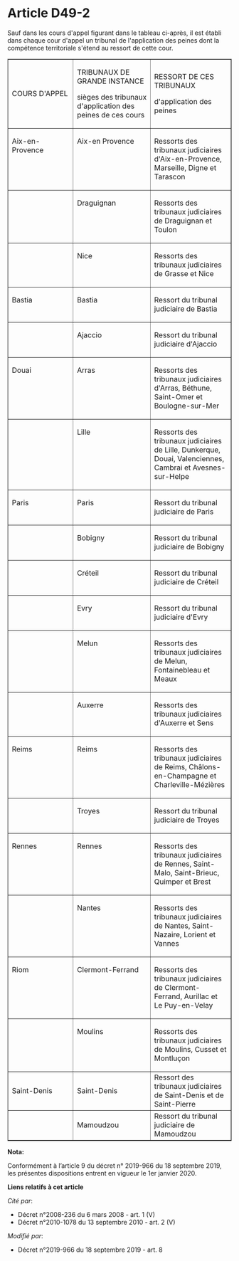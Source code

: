 # Article D49-2

Sauf dans les cours d'appel figurant dans le tableau ci-après, il est établi dans chaque cour d'appel un tribunal de
l'application des peines dont la compétence territoriale s'étend au ressort de cette cour. 

<table cellspacing="0" cellpadding="0" align="center" width="605" border="1">
  <tbody>
    <tr>
      <td width="181">

COURS D'APPEL 

</td>
      <td width="209">

TRIBUNAUX DE GRANDE INSTANCE 

sièges des tribunaux d'application des peines de ces cours 

</td>
      <td width="215">

RESSORT DE CES TRIBUNAUX 

d'application des peines 

</td>
    </tr>
    <tr>
      <td width="181" valign="top">

Aix-en-Provence 

</td>
      <td width="209" valign="top">

Aix-en Provence 

</td>
      <td width="215" valign="top">

Ressorts des   tribunaux judiciaires d'Aix-en-Provence, Marseille, Digne et Tarascon 

</td>
    </tr>
    <tr>
      <td width="181" valign="top">
      </td><td width="209" valign="top">

Draguignan 

</td>
      <td width="215" valign="top">

Ressorts des   tribunaux judiciaires de Draguignan et Toulon 

</td>
    </tr>
    <tr>
      <td valign="top" width="181">
      </td><td width="209" valign="top">

Nice 

</td>
      <td width="215" valign="top">

Ressorts des   tribunaux judiciaires de Grasse et Nice 

</td>
    </tr>
    <tr>
      <td valign="top" width="181">

Bastia 

</td>
      <td width="209" valign="top">

Bastia 

</td>
      <td valign="top" width="215">

Ressort du tribunal judiciaire de Bastia 

</td>
    </tr>
    <tr>
      <td width="181" valign="top">
      </td><td width="209" valign="top">

Ajaccio 

</td>
      <td width="215" valign="top">

Ressort du tribunal judiciaire d'Ajaccio 

</td>
    </tr>
    <tr>
      <td width="181" valign="top">

Douai 

</td>
      <td valign="top" width="209">

Arras 

</td>
      <td width="215" valign="top">

Ressorts des   tribunaux judiciaires d'Arras, Béthune, Saint-Omer et Boulogne-sur-Mer 

</td>
    </tr>
    <tr>
      <td width="181" valign="top">
      </td><td width="209" valign="top">

Lille 

</td>
      <td width="215" valign="top">

Ressorts des   tribunaux judiciaires de Lille, Dunkerque, Douai, Valenciennes, Cambrai et Avesnes-sur-Helpe 

</td>
    </tr>
    <tr>
      <td width="181" valign="top">

Paris 

</td>
      <td width="209" valign="top">

Paris 

</td>
      <td width="215" valign="top">

Ressort du tribunal judiciaire de Paris 

</td>
    </tr>
    <tr>
      <td valign="top" width="181">
      </td><td valign="top" width="209">

Bobigny 

</td>
      <td valign="top" width="215">

Ressort du tribunal judiciaire de Bobigny 

</td>
    </tr>
    <tr>
      <td width="181" valign="top">
      </td><td valign="top" width="209">

Créteil 

</td>
      <td valign="top" width="215">

Ressort du tribunal judiciaire de Créteil 

</td>
    </tr>
    <tr>
      <td width="181" valign="top">
      </td><td width="209" valign="top">

Evry 

</td>
      <td valign="top" width="215">

Ressort du tribunal judiciaire d'Evry 

</td>
    </tr>
    <tr>
      <td width="181" valign="top">
      </td><td valign="top" width="209">

Melun 

</td>
      <td valign="top" width="215">

Ressorts des   tribunaux judiciaires de Melun, Fontainebleau et Meaux 

</td>
    </tr>
    <tr>
      <td width="181" valign="top">
      </td><td valign="top" width="209">

Auxerre 

</td>
      <td width="215" valign="top">

Ressorts des   tribunaux judiciaires d'Auxerre et Sens 

</td>
    </tr>
    <tr>
      <td valign="top" width="181">

Reims 

</td>
      <td valign="top" width="209">

Reims 

</td>
      <td valign="top" width="215">

Ressorts des   tribunaux judiciaires de Reims, Châlons-en-Champagne et Charleville-Mézières 

</td>
    </tr>
    <tr>
      <td width="181" valign="top">
      </td><td valign="top" width="209">

Troyes 

</td>
      <td valign="top" width="215">

Ressort du tribunal judiciaire de Troyes 

</td>
    </tr>
    <tr>
      <td width="181" valign="top">

Rennes 

</td>
      <td width="209" valign="top">

Rennes 

</td>
      <td valign="top" width="215">

Ressorts des   tribunaux judiciaires de Rennes, Saint-Malo, Saint-Brieuc, Quimper et Brest 

</td>
    </tr>
    <tr>
      <td width="181" valign="top">
      </td><td width="209" valign="top">

Nantes 

</td>
      <td valign="top" width="215">

Ressorts des   tribunaux judiciaires de Nantes, Saint-Nazaire, Lorient et Vannes 

</td>
    </tr>
    <tr>
      <td width="181" valign="top">

Riom 

</td>
      <td width="209" valign="top">

Clermont-Ferrand 

</td>
      <td valign="top" width="215">

Ressorts des   tribunaux judiciaires de Clermont-Ferrand, Aurillac et Le Puy-en-Velay 

</td>
    </tr>
    <tr>
      <td width="181" valign="top">
      </td><td valign="top" width="209">

Moulins 

</td>
      <td valign="top" width="215">

Ressorts des   tribunaux judiciaires de Moulins, Cusset et Montluçon 

</td>
    </tr>
    <tr>
      <td>Saint-Denis </td>
      <td>Saint-Denis </td>
      <td>Ressort des   tribunaux judiciaires de Saint-Denis et de Saint-Pierre 

</td>
    </tr>
    <tr>
      <td>
      </td><td>Mamoudzou </td>
      <td>Ressort du tribunal judiciaire de Mamoudzou</td>
    </tr>
  </tbody>
</table>

**Nota:**

Conformément à l’article 9 du décret n° 2019-966 du 18 septembre 2019, les présentes dispositions entrent en vigueur le 1er
janvier 2020.

**Liens relatifs à cet article**

_Cité par_:

  - Décret n°2008-236 du 6 mars 2008 - art. 1 (V)
  - Décret n°2010-1078 du 13 septembre 2010 - art. 2 (V)

_Modifié par_:

  - Décret n°2019-966 du 18 septembre 2019 - art. 8
